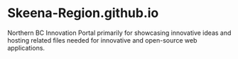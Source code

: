 # Skeena-Region.github.io
Northern BC Innovation Portal primarily for showcasing innovative ideas and hosting related files needed for innovative and open-source web applications.
